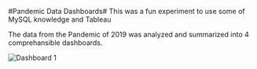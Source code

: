 #Pandemic Data Dashboards#
This was a fun experiment to use some of MySQL knowledge and Tableau

The data from the Pandemic of 2019 was analyzed and summarized into 4 comprehansible dashboards.

![Dashboard 1](https://github.com/user-attachments/assets/df7d2030-8134-4578-aba3-c6ecc80ddee7)

